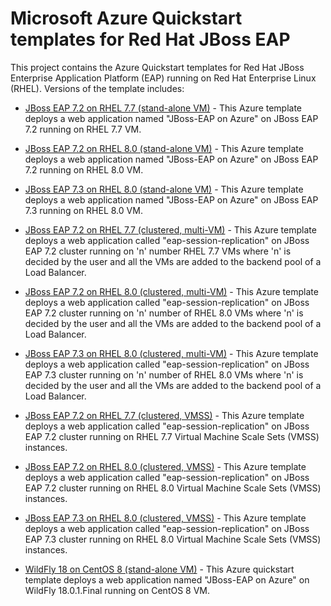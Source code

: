 
# Microsoft Azure Quickstart templates for Red Hat JBoss EAP

This project contains the Azure Quickstart templates for Red Hat JBoss Enterprise Application Platform (EAP) running on Red Hat Enterprise Linux (RHEL).  Versions of the template includes:

* [JBoss EAP 7.2 on RHEL 7.7 (stand-alone VM)](jboss-eap72-standalone-rhel7/README.md) - This Azure template deploys a web application named "JBoss-EAP on Azure" on JBoss EAP 7.2 running on RHEL 7.7 VM.

* [JBoss EAP 7.2 on RHEL 8.0 (stand-alone VM)](jboss-eap72-standalone-rhel8/README.md) - This Azure template deploys a web application named "JBoss-EAP on Azure" on JBoss EAP 7.2 running on RHEL 8.0 VM.

* [JBoss EAP 7.3 on RHEL 8.0 (stand-alone VM)](jboss-eap73-standalone-rhel8/README.md) - This Azure template deploys a web application named "JBoss-EAP on Azure" on JBoss EAP 7.3 running on RHEL 8.0 VM.

* [JBoss EAP 7.2 on RHEL 7.7 (clustered, multi-VM)](jboss-eap-clustered-multivm-rhel7/README.md) - This Azure template deploys a web application called "eap-session-replication" on JBoss EAP 7.2 cluster running on 'n' number RHEL 7.7 VMs where 'n' is decided by the user and all the VMs are added to the backend pool of a Load Balancer.

* [JBoss EAP 7.2 on RHEL 8.0 (clustered, multi-VM)](jboss-eap-clustered-multivm-rhel8/README.md) - This Azure template deploys a web application called "eap-session-replication" on JBoss EAP 7.2 cluster running on 'n' number of RHEL 8.0 VMs where 'n' is decided by the user and all the VMs are added to the backend pool of a Load Balancer.

* [JBoss EAP 7.3 on RHEL 8.0 (clustered, multi-VM)](jboss-eap73-clustered-multivm-rhel8/README.md) - This Azure template deploys a web application called "eap-session-replication" on JBoss EAP 7.3 cluster running on 'n' number of RHEL 8.0 VMs where 'n' is decided by the user and all the VMs are added to the backend pool of a Load Balancer.

* [JBoss EAP 7.2 on RHEL 7.7 (clustered, VMSS)](jboss-eap-clustered-vmss-rhel7/README.md) - This Azure template deploys a web application called "eap-session-replication" on JBoss EAP 7.2 cluster running on RHEL 7.7 Virtual Machine Scale Sets (VMSS) instances.

* [JBoss EAP 7.2 on RHEL 8.0 (clustered, VMSS)](jboss-eap-clustered-vmss-rhel8/README.md) - This Azure template deploys a web application called "eap-session-replication" on JBoss EAP 7.2 cluster running on RHEL 8.0 Virtual Machine Scale Sets (VMSS) instances.

* [JBoss EAP 7.3 on RHEL 8.0 (clustered, VMSS)](jboss-eap73-clustered-vmss-rhel8/README.md) - This Azure template deploys a web application called "eap-session-replication" on JBoss EAP 7.3 cluster running on RHEL 8.0 Virtual Machine Scale Sets (VMSS) instances.

* [WildFly 18 on CentOS 8 (stand-alone VM)](wildfly-standalone-centos8/README.md) - This Azure quickstart template deploys a web application named "JBoss-EAP on Azure" on WildFly 18.0.1.Final running on CentOS 8 VM.
